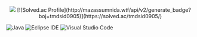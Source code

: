 <div align="center">

<img src="http://mazandi.herokuapp.com/api?handle=tmdsid0905&theme=dark"/>
[![Solved.ac Profile](http://mazassumnida.wtf/api/v2/generate_badge?boj=tmdsid0905)](https://solved.ac/tmdsid0905/)
</div>

![Java](https://img.shields.io/badge/Java-007396.svg?&style=for-the-badge&logo=Java&logoColor=white)
![Eclipse IDE](https://img.shields.io/badge/Eclipse%20IDE-2C2255.svg?&style=for-the-badge&logo=Eclipse%20IDE&logoColor=white)
![Visual Studio Code](https://img.shields.io/badge/Visual%20Studio%20Code-007ACC.svg?&style=for-the-badge&logo=Visual%20Studio%20Code&logoColor=white)






